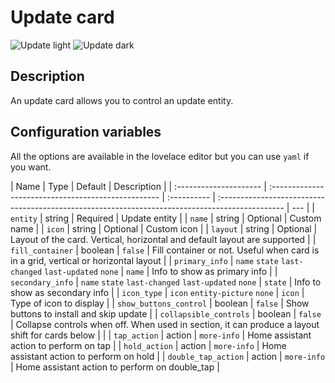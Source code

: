 # Update card

![Update light](../images/update-light.png)
![Update dark](../images/update-dark.png)

## Description

An update card allows you to control an update entity.

## Configuration variables

All the options are available in the lovelace editor but you can use `yaml` if you want.

| Name                   | Type                                                | Default     | Description                                                                                     |
| :--------------------- | :-------------------------------------------------- | :---------- | :---------------------------------------------------------------------------------------------- | --- |
| `entity`               | string                                              | Required    | Update entity                                                                                   |
| `name`                 | string                                              | Optional    | Custom name                                                                                     |
| `icon`                 | string                                              | Optional    | Custom icon                                                                                     |
| `layout`               | string                                              | Optional    | Layout of the card. Vertical, horizontal and default layout are supported                       |
| `fill_container`       | boolean                                             | `false`     | Fill container or not. Useful when card is in a grid, vertical or horizontal layout             |
| `primary_info`         | `name` `state` `last-changed` `last-updated` `none` | `name`      | Info to show as primary info                                                                    |
| `secondary_info`       | `name` `state` `last-changed` `last-updated` `none` | `state`     | Info to show as secondary info                                                                  |
| `icon_type`            | `icon` `entity-picture` `none`                      | `icon`      | Type of icon to display                                                                         |
| `show_buttons_control` | boolean                                             | `false`     | Show buttons to install and skip update                                                         |
| `collapsible_controls` | boolean                                             | `false`     | Collapse controls when off. When used in section, it can produce a layout shift for cards below |     |
| `tap_action`           | action                                              | `more-info` | Home assistant action to perform on tap                                                         |
| `hold_action`          | action                                              | `more-info` | Home assistant action to perform on hold                                                        |
| `double_tap_action`    | action                                              | `more-info` | Home assistant action to perform on double_tap                                                  |

